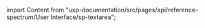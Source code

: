 
import Content from "uxp-documentation/src/pages/api/reference-spectrum/User Interface/sp-textarea";

<Content query="product=xd"/>
